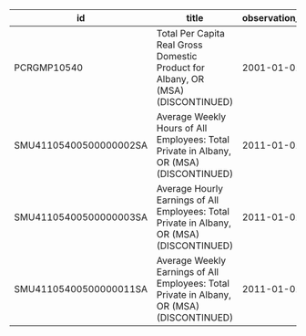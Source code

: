 | id                     | title                                                                                      | observation_start   | observation_end   |
|------------------------|--------------------------------------------------------------------------------------------|---------------------|-------------------|
| PCRGMP10540            | Total Per Capita Real Gross Domestic Product for Albany, OR (MSA) (DISCONTINUED)           | 2001-01-01          | 2017-01-01        |
| SMU41105400500000002SA | Average Weekly Hours of All Employees: Total Private in Albany, OR (MSA) (DISCONTINUED)    | 2011-01-01          | 2022-03-01        |
| SMU41105400500000003SA | Average Hourly Earnings of All Employees: Total Private in Albany, OR (MSA) (DISCONTINUED) | 2011-01-01          | 2022-03-01        |
| SMU41105400500000011SA | Average Weekly Earnings of All Employees: Total Private in Albany, OR (MSA) (DISCONTINUED) | 2011-01-01          | 2022-03-01        |